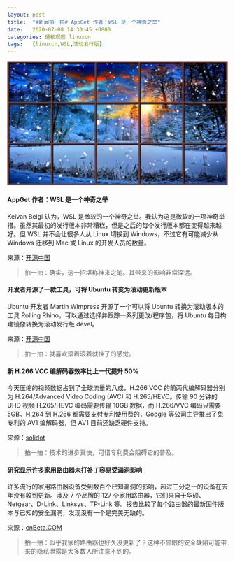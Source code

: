 ```yaml
---
layout: post
title:	"#新闻拍一拍# AppGet 作者：WSL 是一个神奇之举"
date:	2020-07-08 14:30:45 +0800 
categories:	硬核观察 linuxcn 
tags:	[linuxcn,WSL,滚动发行版]
---
```



![](/Asserts/Images/album/202007/08/143014onswyikbnkn3w8zh.jpg)


#### AppGet 作者：WSL 是一个神奇之举


Keivan Beigi 认为，WSL 是微软的一个神奇之举。我认为这是微软的一项神奇举措。虽然其最初的发行版本非常糟糕，但是之后的每个发行版本都在变得越来越好。但 WSL 并不会让很多人从 Linux 切换到 Windows，不过它有可能减少从 Windows 迁移到 Mac 或 Linux 的开发人员的数量。


来源：[开源中国](https://www.oschina.net/news/117014/appget-developer-keivan-beigi-interview)



> 
> 拍一拍：确实，这一招堪称神来之笔。其带来的影响非常深远。
> 
> 
> 


#### 开发者开源了一款工具，可将 Ubuntu 转变为滚动更新版本


Ubuntu 开发者 Martin Wimpress 开源了一个可以将 Ubuntu 转换为滚动版本的工具 Rolling Rhino，可以通过选择并跟踪一系列更改/程序包，将 Ubuntu 每日构建镜像转换为滚动发行版 devel。


来源：[开源中国](https://www.oschina.net/news/117015/rolling-rhino-rolling-ubuntu)



> 
> 拍一拍：就喜欢滚着滚着就挂了的感觉。
> 
> 
> 


#### 新 H.266 VCC 编解码器效率比上一代提升 50%


今天压缩的视频数据占到了全球流量的八成，H.266 VCC 的前两代编解码器分别为 H.264/Advanced Video Coding (AVC) 和 H.265/HEVC。传输 90 分钟的 UHD 视频 H.265/HEVC 编码需要传输 10GB 数据，而 H.266/VVC 编码只需要 5GB。H.264 到 H.266 都需要支付专利使用费的，Google 等公司主导推出了免专利的 AV1 编解码器，但 AV1 目前还缺乏硬件支持。


来源：[solidot](https://www.solidot.org/story?sid=64876)



> 
> 拍一拍：技术的进步真快，可惜专利费会阻碍它的普及。
> 
> 
> 


#### 研究显示许多家用路由器未打补丁容易受漏洞影响


许多流行的家用路由器设备受到数百个已知漏洞的影响，超过三分之一的设备在去年没有收到更新。涉及 7 个品牌的 127 个家用路由器，它们来自于华硕、Netgear、D-Link、Linksys、TP-Link 等。报告比较了每个路由器的最新固件版本与已知的安全漏洞，发现没有一个是完美无缺的。


来源：[cnBeta.COM](https://www.cnbeta.com/articles/tech/1000315.htm)



> 
> 拍一拍：似乎我家的路由器也好久没更新了？这种不显眼的安全缺陷可能带来的隐私泄露是大多数人所注意不到的。
> 
> 
>
